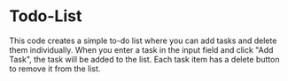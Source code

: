 # Todo-List
This code creates a simple to-do list where you can add tasks and delete them individually. When you enter a task in the input field and click "Add Task", the task will be added to the list. Each task item has a delete button to remove it from the list.
